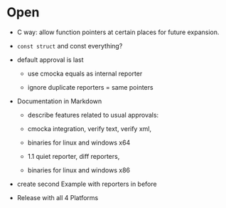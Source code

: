 # Open

* C way: allow function pointers at certain places for future expansion.
* `const struct` and const everything?

* default approval is last

  * use cmocka equals as internal reporter

  * ignore duplicate reporters = same pointers

* Documentation in Markdown

  * describe features related to usual approvals:
  * cmocka integration, verify text, verify xml,
  * binaries for linux and windows x64

  * 1.1 quiet reporter, diff reporters,
  * binaries for linux and windows x86

* create second Example with reporters in before

* Release with all 4 Platforms
